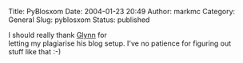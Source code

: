 Title: PyBlosxom
Date: 2004-01-23 20:49
Author: markmc
Category: General
Slug: pyblosxom
Status: published

I should really thank [Glynn](http://www.gnome.org/~gman) for  
letting my plagiarise his blog setup. I've no patience for figuring out  
stuff like that :-)
